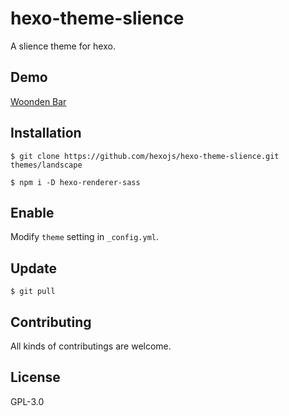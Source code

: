 # hexo-theme-slience

A slience theme for hexo.

## Demo

[Woonden Bar](http://varzy.me/blog)

## Installation

``` shell
$ git clone https://github.com/hexojs/hexo-theme-slience.git themes/landscape

$ npm i -D hexo-renderer-sass
```

## Enable

Modify `theme` setting in `_config.yml`.

## Update

```
$ git pull
```

## Contributing

All kinds of contributings are welcome.

## License

GPL-3.0
